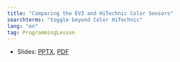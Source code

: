 ```yaml
---
title: "Comparing the EV3 and HiTechnic Color Sensors"
searchterms: "toggle beyond Color HiTechnic"
lang: "en"
tag: ProgrammingLesson
---
```

 <ul>
 <li class="ng-binding">Slides:
 <a href="translations/en-us/wro/ColorSensorComparison.pptx">PPTX</a>,
 <a href="translations/en-us/wro/ColorSensorComparison.pdf">PDF</a>
 </li>
 </ul>
